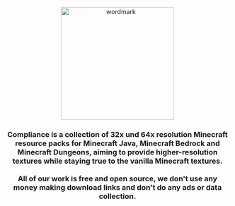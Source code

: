 <p align="center">
  <a href="https://www.compliancepack.net/" target="_blank">
    <img height=256 src="https://raw.githubusercontent.com/Compliance-Resource-Pack/Branding/main/wordmarks/outlined/plain.png" alt="wordmark">
  </a>
</p>

<h3 align="center">
  Compliance is a collection of 32x und 64x resolution Minecraft resource packs for Minecraft Java, Minecraft Bedrock and Minecraft Dungeons, aiming to provide higher-resolution textures while staying true to the vanilla Minecraft textures.<br><br>
  All of our work is free and open source, we don't use any money making download links and don't do any ads or data collection.
<h3>
